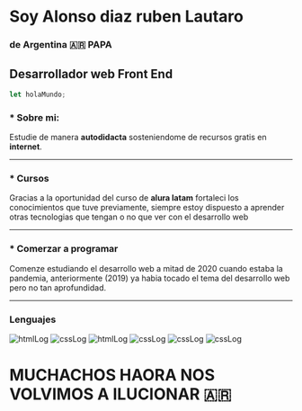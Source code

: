 # Soy Alonso diaz ruben Lautaro

### de Argentina 🇦🇷 PAPA

## Desarrollador web Front End

```js
let holaMundo;
```

### \* Sobre mi:

Estudie de manera **autodidacta**
sosteniendome de recursos
gratis en **internet**.

---

### \* Cursos

Gracias a la oportunidad del curso de **alura latam** fortaleci los conocimientos que tuve previamente, siempre estoy dispuesto a aprender otras tecnologias que tengan o no que ver con el desarrollo web

---

### \* Comerzar a programar

Comenze estudiando el desarrollo web a mitad de 2020 cuando estaba la pandemia, anteriormente (2019) ya habia tocado el tema del desarrollo web pero no tan aprofundidad.

---

### Lenguajes

![htmlLog](https://img.shields.io/badge/HTML5-black?style=for-the-badge&logo=HTML5)
![cssLog](https://img.shields.io/badge/CSS3-black?style=for-the-badge&logo=CSS3)
![htmlLog](https://img.shields.io/badge/JavaScript-black?style=for-the-badge&logo=javaScript)
![cssLog](https://img.shields.io/badge/ReactJS-black?style=for-the-badge&logo=React)
![cssLog](https://img.shields.io/badge/nodejs-black?style=for-the-badge&logo=Node.js)
![cssLog](https://img.shields.io/badge/bash-black?style=for-the-badge&logo=Linux%20Mint)

# MUCHACHOS HAORA NOS VOLVIMOS A ILUCIONAR 🇦🇷
